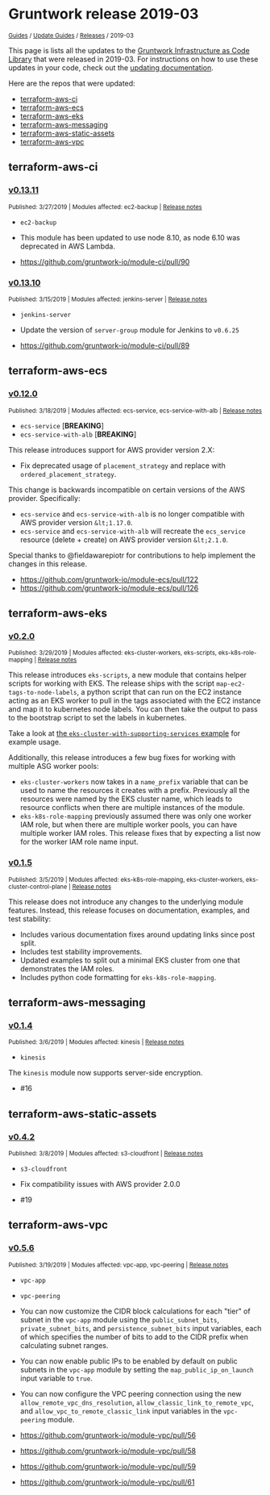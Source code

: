 
# Gruntwork release 2019-03

<p style={{marginTop: "-25px"}}><small><a href="/guides">Guides</a> / <a href="/guides/stay-up-to-date">Update Guides</a> / <a href="/guides/stay-up-to-date/releases">Releases</a> / 2019-03</small></p>

This page is lists all the updates to the [Gruntwork Infrastructure as Code 
Library](https://gruntwork.io/infrastructure-as-code-library/) that were released in 2019-03. For instructions 
on how to use these updates in your code, check out the [updating 
documentation](/guides/working-with-code/using-modules#updating).

Here are the repos that were updated:

- [terraform-aws-ci](#terraform-aws-ci)
- [terraform-aws-ecs](#terraform-aws-ecs)
- [terraform-aws-eks](#terraform-aws-eks)
- [terraform-aws-messaging](#terraform-aws-messaging)
- [terraform-aws-static-assets](#terraform-aws-static-assets)
- [terraform-aws-vpc](#terraform-aws-vpc)


## terraform-aws-ci


### [v0.13.11](https://github.com/gruntwork-io/terraform-aws-ci/releases/tag/v0.13.11)

<p style={{marginTop: "-20px", marginBottom: "10px"}}>
  <small>Published: 3/27/2019 | Modules affected: ec2-backup | <a href="https://github.com/gruntwork-io/terraform-aws-ci/releases/tag/v0.13.11">Release notes</a></small>
</p>

<div style={{"overflow":"hidden","textOverflow":"ellipsis","display":"-webkit-box","WebkitLineClamp":10,"lineClamp":10,"WebkitBoxOrient":"vertical"}}>

  
* `ec2-backup`


* This module has been updated to use node 8.10, as node 6.10 was deprecated in AWS Lambda.


* https://github.com/gruntwork-io/module-ci/pull/90

</div>


### [v0.13.10](https://github.com/gruntwork-io/terraform-aws-ci/releases/tag/v0.13.10)

<p style={{marginTop: "-20px", marginBottom: "10px"}}>
  <small>Published: 3/15/2019 | Modules affected: jenkins-server | <a href="https://github.com/gruntwork-io/terraform-aws-ci/releases/tag/v0.13.10">Release notes</a></small>
</p>

<div style={{"overflow":"hidden","textOverflow":"ellipsis","display":"-webkit-box","WebkitLineClamp":10,"lineClamp":10,"WebkitBoxOrient":"vertical"}}>

  
* `jenkins-server`


*  Update the version of `server-group` module for Jenkins to `v0.6.25`


* https://github.com/gruntwork-io/module-ci/pull/89

</div>



## terraform-aws-ecs


### [v0.12.0](https://github.com/gruntwork-io/terraform-aws-ecs/releases/tag/v0.12.0)

<p style={{marginTop: "-20px", marginBottom: "10px"}}>
  <small>Published: 3/18/2019 | Modules affected: ecs-service, ecs-service-with-alb | <a href="https://github.com/gruntwork-io/terraform-aws-ecs/releases/tag/v0.12.0">Release notes</a></small>
</p>

<div style={{"overflow":"hidden","textOverflow":"ellipsis","display":"-webkit-box","WebkitLineClamp":10,"lineClamp":10,"WebkitBoxOrient":"vertical"}}>

  
* `ecs-service` [**BREAKING**]
* `ecs-service-with-alb` [**BREAKING**]


This release introduces support for AWS provider version 2.X:

* Fix deprecated usage of `placement_strategy` and replace with `ordered_placement_strategy`.


This change is backwards incompatible on certain versions of the AWS provider. Specifically:

- `ecs-service` and `ecs-service-with-alb` is no longer compatible with AWS provider version `&lt;1.17.0`.
- `ecs-service` and `ecs-service-with-alb` will recreate the `ecs_service` resource (delete + create) on AWS provider version `&lt;2.1.0`.


Special thanks to @fieldawarepiotr for contributions to help implement the changes in this release.


* https://github.com/gruntwork-io/module-ecs/pull/122
* https://github.com/gruntwork-io/module-ecs/pull/126

</div>



## terraform-aws-eks


### [v0.2.0](https://github.com/gruntwork-io/terraform-aws-eks/releases/tag/v0.2.0)

<p style={{marginTop: "-20px", marginBottom: "10px"}}>
  <small>Published: 3/29/2019 | Modules affected: eks-cluster-workers, eks-scripts, eks-k8s-role-mapping | <a href="https://github.com/gruntwork-io/terraform-aws-eks/releases/tag/v0.2.0">Release notes</a></small>
</p>

<div style={{"overflow":"hidden","textOverflow":"ellipsis","display":"-webkit-box","WebkitLineClamp":10,"lineClamp":10,"WebkitBoxOrient":"vertical"}}>

  

This release introduces `eks-scripts`, a new module that contains helper scripts for working with EKS. The release ships with the script `map-ec2-tags-to-node-labels`, a python script that can run on the EC2 instance acting as an EKS worker to pull in the tags associated with the EC2 instance and map it to kubernetes node labels. You can then take the output to pass to the bootstrap script to set the labels in kubernetes.

Take a look at [the `eks-cluster-with-supporting-services` example](https://github.com/gruntwork-io/terraform-aws-eks/tree/master/examples/eks-cluster-with-supporting-services) for example usage.

Additionally, this release introduces a few bug fixes for working with multiple ASG worker pools:

- `eks-cluster-workers` now takes in a `name_prefix` variable that can be used to name the resources it creates with a prefix. Previously all the resources were named by the EKS cluster name, which leads to resource conflicts when there are multiple instances of the module.
- `eks-k8s-role-mapping` previously assumed there was only one worker IAM role, but when there are multiple worker pools, you can have multiple worker IAM roles. This release fixes that by expecting a list now for the worker IAM role name input.


</div>


### [v0.1.5](https://github.com/gruntwork-io/terraform-aws-eks/releases/tag/v0.1.5)

<p style={{marginTop: "-20px", marginBottom: "10px"}}>
  <small>Published: 3/5/2019 | Modules affected: eks-k8s-role-mapping, eks-cluster-workers, eks-cluster-control-plane | <a href="https://github.com/gruntwork-io/terraform-aws-eks/releases/tag/v0.1.5">Release notes</a></small>
</p>

<div style={{"overflow":"hidden","textOverflow":"ellipsis","display":"-webkit-box","WebkitLineClamp":10,"lineClamp":10,"WebkitBoxOrient":"vertical"}}>

  

This release does not introduce any changes to the underlying module features. Instead, this release focuses on documentation, examples, and test stability:

- Includes various documentation fixes around updating links since post split.
- Includes test stability improvements.
- Updated examples to split out a minimal EKS cluster from one that demonstrates the IAM roles.
- Includes python code formatting for `eks-k8s-role-mapping`.




</div>



## terraform-aws-messaging


### [v0.1.4](https://github.com/gruntwork-io/terraform-aws-messaging/releases/tag/v0.1.4)

<p style={{marginTop: "-20px", marginBottom: "10px"}}>
  <small>Published: 3/6/2019 | Modules affected: kinesis | <a href="https://github.com/gruntwork-io/terraform-aws-messaging/releases/tag/v0.1.4">Release notes</a></small>
</p>

<div style={{"overflow":"hidden","textOverflow":"ellipsis","display":"-webkit-box","WebkitLineClamp":10,"lineClamp":10,"WebkitBoxOrient":"vertical"}}>

  
* `kinesis`


The `kinesis` module now supports server-side encryption.


* #16 


</div>



## terraform-aws-static-assets


### [v0.4.2](https://github.com/gruntwork-io/terraform-aws-static-assets/releases/tag/v0.4.2)

<p style={{marginTop: "-20px", marginBottom: "10px"}}>
  <small>Published: 3/8/2019 | Modules affected: s3-cloudfront | <a href="https://github.com/gruntwork-io/terraform-aws-static-assets/releases/tag/v0.4.2">Release notes</a></small>
</p>

<div style={{"overflow":"hidden","textOverflow":"ellipsis","display":"-webkit-box","WebkitLineClamp":10,"lineClamp":10,"WebkitBoxOrient":"vertical"}}>

  
* `s3-cloudfront`


* Fix compatibility issues with AWS provider 2.0.0 


* #19 

</div>



## terraform-aws-vpc


### [v0.5.6](https://github.com/gruntwork-io/terraform-aws-vpc/releases/tag/v0.5.6)

<p style={{marginTop: "-20px", marginBottom: "10px"}}>
  <small>Published: 3/19/2019 | Modules affected: vpc-app, vpc-peering | <a href="https://github.com/gruntwork-io/terraform-aws-vpc/releases/tag/v0.5.6">Release notes</a></small>
</p>

<div style={{"overflow":"hidden","textOverflow":"ellipsis","display":"-webkit-box","WebkitLineClamp":10,"lineClamp":10,"WebkitBoxOrient":"vertical"}}>

  
* `vpc-app`
* `vpc-peering`


* You can now customize the CIDR block calculations for each &quot;tier&quot; of subnet in the `vpc-app` module using the `public_subnet_bits`, `private_subnet_bits`, and `persistence_subnet_bits` input variables, each of which specifies the number of bits to add to the CIDR prefix when calculating subnet ranges.
* You can now enable public IPs to be enabled by default on public subnets in the `vpc-app` module by setting the `map_public_ip_on_launch` input variable to `true`.
* You can now configure the VPC peering connection using the new `allow_remote_vpc_dns_resolution`, `allow_classic_link_to_remote_vpc`, and `allow_vpc_to_remote_classic_link` input variables in the `vpc-peering` module.


* https://github.com/gruntwork-io/module-vpc/pull/56
* https://github.com/gruntwork-io/module-vpc/pull/58
* https://github.com/gruntwork-io/module-vpc/pull/59
* https://github.com/gruntwork-io/module-vpc/pull/61

</div>




<!-- ##DOCS-SOURCER-START
{
  "sourcePlugin": "releases",
  "hash": "0811d6a2c900787079323d96eba58b5d"
}
##DOCS-SOURCER-END -->
